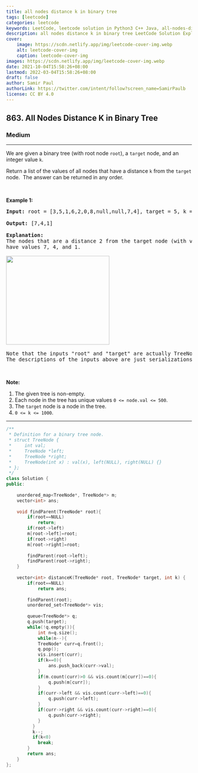 ```yaml
---
title: all nodes distance k in binary tree
tags: [leetcode]
categories: leetcode
keywords: LeetCode, leetcode solution in Python3 C++ Java, all-nodes-distance-k-in-binary-tree solution
description: all nodes distance k in binary tree LeetCode Solution Explained
cover:
    image: https://scdn.netlify.app/img/leetcode-cover-img.webp
    alt: leetcode-cover-img
    caption: leetcode-cover-img
images: https://scdn.netlify.app/img/leetcode-cover-img.webp
date: 2021-10-04T15:58:26+08:00
lastmod: 2022-03-04T15:58:26+08:00
draft: false
author: Samir Paul
authorLink: https://twitter.com/intent/follow?screen_name=SamirPaulb
license: CC BY 4.0
---
```



<h2>863. All Nodes Distance K in Binary Tree</h2><h3>Medium</h3><hr><div><p>We are given a binary tree (with root node&nbsp;<code>root</code>), a <code>target</code> node, and an integer value <code>k</code>.</p>

<p>Return a list of the values of all&nbsp;nodes that have a distance <code>k</code> from the <code>target</code> node.&nbsp; The answer can be returned in any order.</p>

<p>&nbsp;</p>

<ol>
</ol>

<div>
<p><strong>Example 1:</strong></p>

<pre><strong>Input: </strong>root = <span id="example-input-1-1">[3,5,1,6,2,0,8,null,null,7,4]</span>, target = <span id="example-input-1-2">5</span>, k = <span id="example-input-1-3">2</span>

<strong>Output: </strong><span id="example-output-1">[7,4,1]</span>

<strong>Explanation: </strong>
The nodes that are a distance 2 from the target node (with value 5)
have values 7, 4, and 1.

<img alt="" src="https://s3-lc-upload.s3.amazonaws.com/uploads/2018/06/28/sketch0.png" style="width: 280px; height: 240px;">

Note that the inputs "root" and "target" are actually TreeNodes.
The descriptions of the inputs above are just serializations of these objects.
</pre>

<p>&nbsp;</p>

<p><strong>Note:</strong></p>

<ol>
	<li>The given tree is non-empty.</li>
	<li>Each node in the tree has unique values&nbsp;<code>0 &lt;= node.val &lt;= 500</code>.</li>
	<li>The <code>target</code>&nbsp;node is a node in the tree.</li>
	<li><code>0 &lt;= k &lt;= 1000</code>.</li>
</ol>
</div>
</div>

---




```cpp
/**
 * Definition for a binary tree node.
 * struct TreeNode {
 *     int val;
 *     TreeNode *left;
 *     TreeNode *right;
 *     TreeNode(int x) : val(x), left(NULL), right(NULL) {}
 * };
 */
class Solution {
public:
    
    unordered_map<TreeNode*, TreeNode*> m;
    vector<int> ans;
    
    void findParent(TreeNode* root){
        if(root==NULL)
            return;
        if(root->left)
        m[root->left]=root;
        if(root->right)
        m[root->right]=root;
        
        findParent(root->left);
        findParent(root->right);
    }
    
    vector<int> distanceK(TreeNode* root, TreeNode* target, int k) {
        if(root==NULL)
            return ans;
        
        findParent(root);
        unordered_set<TreeNode*> vis;
        
        queue<TreeNode*> q;
        q.push(target);
        while(!q.empty()){
            int n=q.size();
            while(n--){
            TreeNode* curr=q.front();
            q.pop();
            vis.insert(curr);
            if(k==0){
                ans.push_back(curr->val);
            }
            if(m.count(curr)>0 && vis.count(m[curr])==0){
                q.push(m[curr]);
            }
            if(curr->left && vis.count(curr->left)==0){
                q.push(curr->left);
            }
            if(curr->right && vis.count(curr->right)==0){
                q.push(curr->right);
            }
          }
          k--;
          if(k<0)
            break;
        }
        return ans;
    }
};
```
